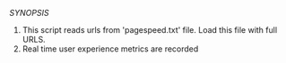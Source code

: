 _SYNOPSIS_

1. This script reads urls from 'pagespeed.txt' file. Load this file with full URLS.
2. Real time user experience metrics are recorded
